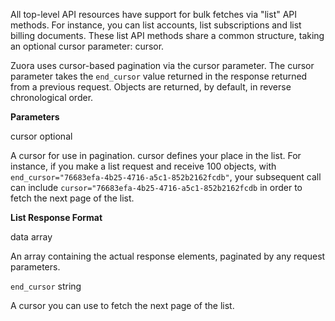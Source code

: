 All top-level API resources have support for bulk fetches via "list" API methods. For instance, you can list accounts, list subscriptions and list billing documents. These list API methods share a common structure, taking an optional cursor parameter: cursor.

Zuora uses cursor-based pagination via the cursor parameter. The cursor parameter takes the `end_cursor` value returned in the response returned from a previous request. Objects are returned, by default, in reverse chronological order. 

**Parameters**

cursor optional 

A cursor for use in pagination. cursor defines your place in the list. For instance, if you make a list request and receive 100 objects, with <code>end_cursor="76683efa-4b25-4716-a5c1-852b2162fcdb"</code>, your subsequent call can include <code>cursor="76683efa-4b25-4716-a5c1-852b2162fcdb</code> in order to fetch the next page of the list.

**List Response Format**

data array

An array containing the actual response elements, paginated by any request parameters.

<code>end_cursor</code> string

A cursor you can use to fetch the next page of the list.